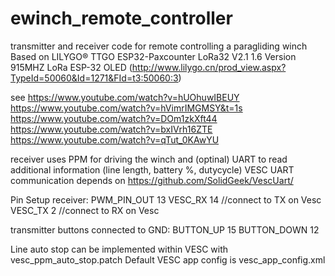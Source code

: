 # ewinch_remote_controller
 transmitter and receiver code for remote controlling a paragliding winch
 Based on LILYGO® TTGO ESP32-Paxcounter LoRa32 V2.1 1.6 Version 915MHZ LoRa ESP-32 OLED
 (http://www.lilygo.cn/prod_view.aspx?TypeId=50060&Id=1271&FId=t3:50060:3)
 
 see 
 https://www.youtube.com/watch?v=hUOhuwIBEUY
 https://www.youtube.com/watch?v=hVimrIMGMSY&t=1s
 https://www.youtube.com/watch?v=DOm1zkXft44
 https://www.youtube.com/watch?v=bxIVrh16ZTE
 https://www.youtube.com/watch?v=qTut_0KAwYU

 receiver uses PPM for driving the winch and (optinal) UART to read additional information (line length, battery %, dutycycle)
 VESC UART communication depends on https://github.com/SolidGeek/VescUart/

Pin Setup receiver:
PWM_PIN_OUT  13
VESC_RX  14    //connect to TX on Vesc
VESC_TX  2    //connect to RX on Vesc

transmitter buttons connected to GND:
BUTTON_UP  15 
BUTTON_DOWN  12

Line auto stop can be implemented within VESC with vesc_ppm_auto_stop.patch
Default VESC app config is vesc_app_config.xml

